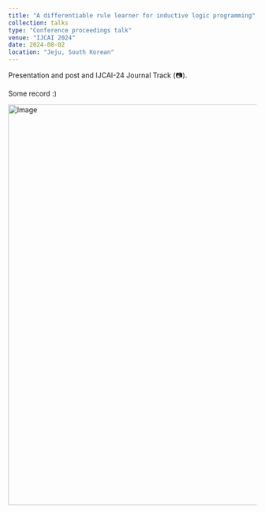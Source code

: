 ```yaml
---
title: "A differentiable rule learner for inductive logic programming"
collection: talks
type: "Conference proceedings talk"
venue: "IJCAI 2024"
date: 2024-08-02
location: "Jeju, South Korean"
---
```


Presentation and post and IJCAI-24 Journal Track (📷). 

Some record :)
<td class="tg-0pky"><img src="https://gaokun12.github.io/kun/images/ijcai_24.jpeg" alt="Image" width="985" height="811"></td>